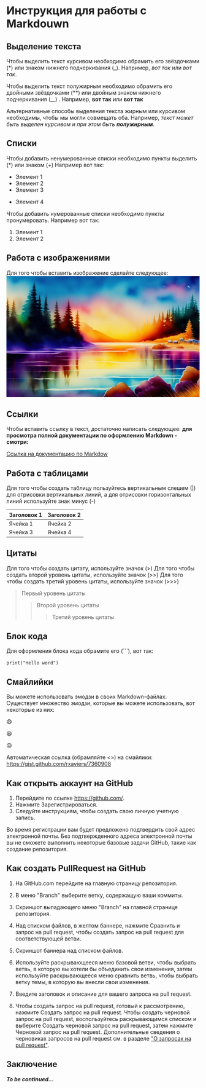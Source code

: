 # Инструкция для работы c Markdouwn

## Выделение текста

Чтобы выделить текст курсивом необходимо обрамить его звёздочками (*) или знаком нижнего подчеркивания (_). Например,
*вот так* или _вот так_.

Чтобы выделить текст полужирным необходимо обрамить его двойными звёздочками (**)
или двойным знаком нижнего подчеркивания (__)
. Например, **вот так** или __вот так__

Альтернативные способы выделения текста жирным или курсивом необходимы, чтобы мы могли совмещать оба. Например, _текст может быть выделен курсивом и при этом быть **полужирным**_.

## Списки

Чтобы добавить ненумерованные списки необходимо пункты выделить (*) или знаком (+)
Например вот так:

* Элемент 1
* Элемент 2
* Элемент 3
+ Элемент 4


Чтобы добавить нумерованные списки необходимо пункты пронумеровать.
Например вот так:

1. Элемент 1
2. Элемент 2

## Работа с изображениями

Для того чтобы вставить изображение сделайте следующее:
![Текст коментария, если файла не существует](346843326750044.webp)

## Ссылки

Чтобы вставить ссылку в текст, достаточно написать следующее:
**для просмотра полной документации по оформлению Markdown - смотри:**

[Ссылка на документацию по Markdow ](https://gist.github.com/Jekins/2bf2d0638163f1294637)

## Работа с таблицами

Для того чтобы создать таблицу пользуйтесь вертикальным слешем (|) для отрисовки
вертикальных линий, а для отрисовки горизонтальных линий используйте знак минус (-)


|Заголовок 1|Заголовок 2|
|-----------|-----------|
|Ячейка 1   |Ячейка 2   |
|Ячейка 3   |Ячейка 4   |


## Цитаты

Для того чтобы создать цитату, используйте значок (>)
Для того чтобы создать второй уровень цитаты, используйте значок (>>)
Для того чтобы создать третий уровень цитаты, используйте значок (>>>)

> Первый уровень цитаты
>> Второй уровень цитаты
>>> Третий уровень цитаты

## Блок кода

Для оформления блока кода обрамите его (```), вот так:

```
print("Hello word")
```

## Смайлийки

Вы можете использовать эмодзи в своих Markdown-файлах. Существует множество 
эмодзи, которые вы можете использовать, вот некоторые из них:

:smile:

:laughing:

:unamused:

Автоматическая ссылка (обрамляйте <>) на смайлики:
<https://gist.github.com/rxaviers/7360908>

## Как открыть аккаунт на GitHub

1. Перейдите по ссылке <https://github.com/>.
2. Нажмите Зарегистрироваться.
3. Следуйте инструкциям, чтобы создать свою личную учетную запись.

Во время регистрации вам будет предложено подтвердить свой адрес электронной почты. 
Без подтвержденного адреса электронной почты вы не сможете выполнить некоторые 
базовые задачи GitHub, такие как создание репозитория.

## Как создать PullRequest на GitHub

1. На GitHub.com перейдите на главную страницу репозитория.

2. В меню "Branch" выберите ветку, содержащую ваши коммиты.

3. Скриншот выпадающего меню "Branch" на главной странице репозитория.

4. Над списком файлов, в желтом баннере, нажмите Сравнить и запрос на pull request, чтобы создать запрос на pull request для соответствующей ветви.

5. Скриншот баннера над списком файлов.

6. Используйте раскрывающееся меню базовой ветви, чтобы выбрать ветвь, в которую вы хотели бы объединить свои изменения, затем используйте раскрывающееся меню сравнить ветвь, чтобы выбрать ветку темы, в которую вы внесли свои изменения.

7. Введите заголовок и описание для вашего запроса на pull request.

8. Чтобы создать запрос на pull request, готовый к рассмотрению, нажмите Создать запрос на pull request. Чтобы создать черновой запрос на pull request, воспользуйтесь раскрывающимся списком и выберите Создать черновой запрос на pull request, затем нажмите Черновой запрос на pull request. Дополнительные сведения о черновиках запросов на pull request см. в разделе ["О запросах на pull request"](https://docs.github.com/en/pull-requests/collaborating-with-pull-requests/proposing-changes-to-your-work-with-pull-requests/about-pull-requests#draft-pull-requests).

## Заключение

**_To be continued..._**

